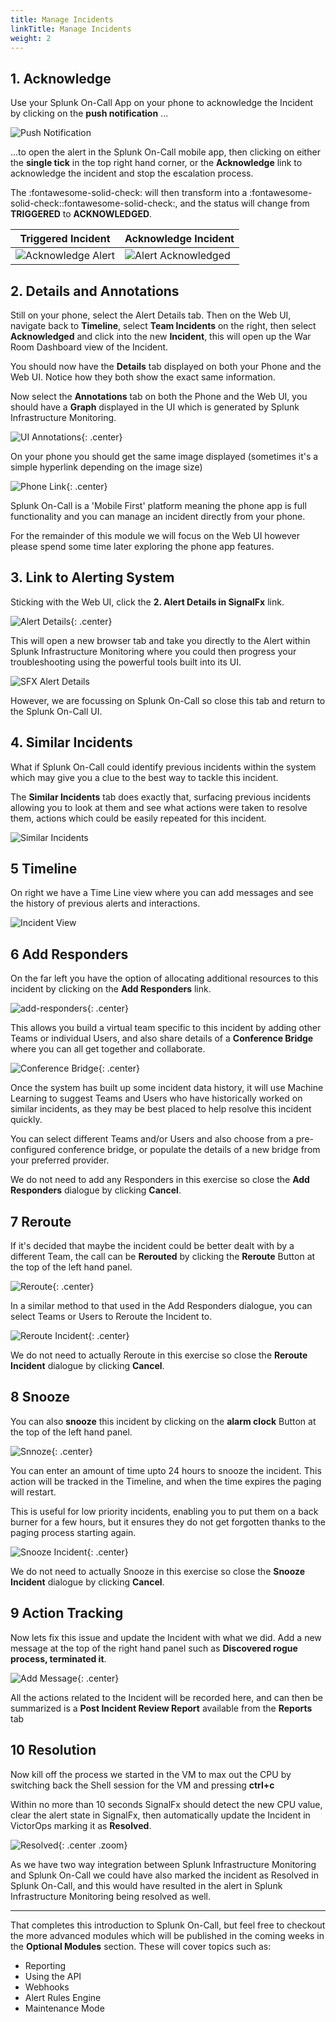```yaml
---
title: Manage Incidents
linkTitle: Manage Incidents
weight: 2
---
```


## 1. Acknowledge

Use your Splunk On-Call App on your phone to acknowledge the Incident by clicking on the **push notification** ...

![Push Notification](../../../images/mobile-notification.png)

...to open the alert in the Splunk On-Call mobile app, then clicking on either the **single tick** in the top right hand corner, or the **Acknowledge** link to acknowledge the incident and stop the escalation process.  

The :fontawesome-solid-check: will then transform into a :fontawesome-solid-check::fontawesome-solid-check:, and the status will change from **TRIGGERED** to **ACKNOWLEDGED**.

| Triggered Incident  | Acknowledge Incident  |
|---|---|
|![Acknowledge Alert](../../../images/phone-annotations.png)|![Alert Acknowledged](../../../images/phone-alert-acknowledged.png)|

## 2. Details and Annotations

Still on your phone, select the Alert Details tab.  Then on the Web UI, navigate back to **Timeline**, select **Team Incidents** on the right, then select **Acknowledged** and click into the new **Incident**, this will open up the War Room Dashboard view of the Incident.

You should now have the **Details** tab displayed on both your Phone and the Web UI. Notice how they both show the exact same information.

Now select the **Annotations** tab on both the Phone and the Web UI, you should have a **Graph** displayed in the UI which is generated by Splunk Infrastructure Monitoring.  

![UI Annotations](../../../images/ui-annotations.png){: .center}

On your phone you should get the same image displayed (sometimes it's a simple hyperlink depending on the image size)

![Phone Link](../../../images/phone-annotations.png){: .center}

Splunk On-Call is a 'Mobile First' platform meaning the phone app is full functionality and you can manage an incident directly from your phone.

For the remainder of this module we will focus on the Web UI however please spend some time later exploring the phone app features.

## 3. Link to Alerting System

Sticking with the Web UI, click the **2. Alert Details in SignalFx** link.

![Alert Details](../../../images/alert-details-in-sfx.png){: .center}

This will open a new browser tab and take you directly to the Alert within Splunk Infrastructure Monitoring where you could then progress your troubleshooting using the powerful tools built into its UI.

![SFX Alert Details](../../../images/sfx-alert-details.png)

However, we are focussing on Splunk On-Call so close this tab and return to the Splunk On-Call UI.

## 4. Similar Incidents

What if Splunk On-Call could identify previous incidents within the system which may give you a clue to the best way to tackle this incident.

The **Similar Incidents** tab does exactly that, surfacing previous incidents allowing you to look at them and see what actions were taken to resolve them, actions which could be easily repeated for this incident.

![Similar Incidents](../../../images/similar-incidents.png)

## 5 Timeline

On right we have a Time Line view where you can add messages and see the history of previous alerts and interactions.

![Incident View](../../../images/war-room-dashboard.png)

## 6 Add Responders

On the far left you have the option of allocating additional resources to this incident by clicking on the **Add Responders** link.

![add-responders](../../../images/add-responders.png){: .center}

This allows you build a virtual team specific to this incident by adding other Teams or individual Users, and also share details of a **Conference Bridge** where you can all get together and collaborate.

![Conference Bridge](../../../images/conference-bridge.png){: .center}

Once the system has built up some incident data history, it will use Machine Learning to suggest Teams and Users who have historically worked on similar incidents, as they may be best placed to help resolve this incident quickly.

You can select different Teams and/or Users and also choose from a pre-configured conference bridge, or populate the details of a new bridge from your preferred provider.

We do not need to add any Responders in this exercise so close the **Add Responders** dialogue by clicking **Cancel**.

## 7 Reroute

If it's decided that maybe the incident could be better dealt with by a different Team, the call can be **Rerouted** by clicking the **Reroute** Button at the top of the left hand panel.

![Reroute](../../../images/reroute1.png){: .center}

In a similar method to that used in the Add Responders dialogue, you can select Teams or Users to Reroute the Incident to.

![Reroute Incident](../../../images/reroute2.png){: .center}

We do not need to actually Reroute in this exercise so close the **Reroute Incident** dialogue by clicking **Cancel**.

## 8 Snooze

You can also **snooze** this incident by clicking on the **alarm clock** Button at the top of the left hand panel.

![Snnoze](../../../images/snooze1.png){: .center}

You can enter an amount of time upto 24 hours to snooze the incident.  This action will be tracked in the Timeline, and when the time expires the paging will restart.

This is useful for low priority incidents, enabling you to put them on a back burner for a few hours, but it ensures they do not get forgotten thanks to the paging process starting again.

![Snooze Incident](../../../images/snooze2.png){: .center}

We do not need to actually Snooze in this exercise so close the **Snooze Incident** dialogue by clicking **Cancel**.

## 9 Action Tracking

Now lets fix this issue and update the Incident with what we did.  Add a new message at the top of the right hand panel such as **Discovered rogue process, terminated it**.

![Add Message](../../../images/time-line-update-message.png){: .center}

All the actions related to the Incident will be recorded here, and can then be summarized is a **Post Incident Review Report** available from the **Reports** tab

## 10 Resolution

Now kill off the process we started in the VM to max out the CPU by switching back the Shell session for the VM and pressing **ctrl+c**

Within no more than 10 seconds SignalFx should detect the new CPU value, clear the alert state in SignalFx, then automatically update the Incident in VictorOps marking it as **Resolved**.

![Resolved](../../../images/m7-resolved.png){: .center .zoom}

As we have two way integration between Splunk Infrastructure Monitoring and Splunk On-Call we could have also marked the incident as Resolved in Splunk On-Call, and this would have resulted in the alert in Splunk Infrastructure Monitoring being resolved as well.

---

That completes this introduction to Splunk On-Call, but feel free to checkout the more advanced modules which will be published in the coming weeks in the **Optional Modules** section.  These will cover topics such as:

* Reporting
* Using the API
* Webhooks
* Alert Rules Engine
* Maintenance Mode
